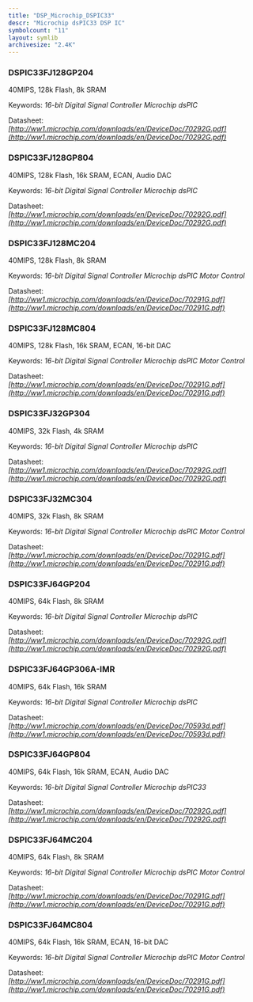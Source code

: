 ```yaml
---
title: "DSP_Microchip_DSPIC33"
descr: "Microchip dsPIC33 DSP IC"
symbolcount: "11"
layout: symlib
archivesize: "2.4K"
---
```


### DSPIC33FJ128GP204
40MIPS, 128k Flash, 8k SRAM


Keywords: *16-bit Digital Signal Controller Microchip dsPIC*

Datasheet: *[http://ww1.microchip.com/downloads/en/DeviceDoc/70292G.pdf](http://ww1.microchip.com/downloads/en/DeviceDoc/70292G.pdf)*

### DSPIC33FJ128GP804
40MIPS, 128k Flash, 16k SRAM, ECAN, Audio DAC


Keywords: *16-bit Digital Signal Controller Microchip dsPIC*

Datasheet: *[http://ww1.microchip.com/downloads/en/DeviceDoc/70292G.pdf](http://ww1.microchip.com/downloads/en/DeviceDoc/70292G.pdf)*

### DSPIC33FJ128MC204
40MIPS, 128k Flash, 8k SRAM


Keywords: *16-bit Digital Signal Controller Microchip dsPIC Motor Control*

Datasheet: *[http://ww1.microchip.com/downloads/en/DeviceDoc/70291G.pdf](http://ww1.microchip.com/downloads/en/DeviceDoc/70291G.pdf)*

### DSPIC33FJ128MC804
40MIPS, 128k Flash, 16k SRAM, ECAN, 16-bit DAC


Keywords: *16-bit Digital Signal Controller Microchip dsPIC Motor Control*

Datasheet: *[http://ww1.microchip.com/downloads/en/DeviceDoc/70291G.pdf](http://ww1.microchip.com/downloads/en/DeviceDoc/70291G.pdf)*

### DSPIC33FJ32GP304
40MIPS, 32k Flash, 4k SRAM


Keywords: *16-bit Digital Signal Controller Microchip dsPIC*

Datasheet: *[http://ww1.microchip.com/downloads/en/DeviceDoc/70292G.pdf](http://ww1.microchip.com/downloads/en/DeviceDoc/70292G.pdf)*

### DSPIC33FJ32MC304
40MIPS, 32k Flash, 8k SRAM


Keywords: *16-bit Digital Signal Controller Microchip dsPIC Motor Control*

Datasheet: *[http://ww1.microchip.com/downloads/en/DeviceDoc/70291G.pdf](http://ww1.microchip.com/downloads/en/DeviceDoc/70291G.pdf)*

### DSPIC33FJ64GP204
40MIPS, 64k Flash, 8k SRAM


Keywords: *16-bit Digital Signal Controller Microchip dsPIC*

Datasheet: *[http://ww1.microchip.com/downloads/en/DeviceDoc/70292G.pdf](http://ww1.microchip.com/downloads/en/DeviceDoc/70292G.pdf)*

### DSPIC33FJ64GP306A-IMR
40MIPS, 64k Flash, 16k SRAM


Keywords: *16-bit Digital Signal Controller Microchip dsPIC*

Datasheet: *[http://ww1.microchip.com/downloads/en/DeviceDoc/70593d.pdf](http://ww1.microchip.com/downloads/en/DeviceDoc/70593d.pdf)*

### DSPIC33FJ64GP804
40MIPS, 64k Flash, 16k SRAM, ECAN, Audio DAC


Keywords: *16-bit Digital Signal Controller Microchip dsPIC33*

Datasheet: *[http://ww1.microchip.com/downloads/en/DeviceDoc/70292G.pdf](http://ww1.microchip.com/downloads/en/DeviceDoc/70292G.pdf)*

### DSPIC33FJ64MC204
40MIPS, 64k Flash, 8k SRAM


Keywords: *16-bit Digital Signal Controller Microchip dsPIC Motor Control*

Datasheet: *[http://ww1.microchip.com/downloads/en/DeviceDoc/70291G.pdf](http://ww1.microchip.com/downloads/en/DeviceDoc/70291G.pdf)*

### DSPIC33FJ64MC804
40MIPS, 64k Flash, 16k SRAM, ECAN, 16-bit DAC


Keywords: *16-bit Digital Signal Controller Microchip dsPIC Motor Control*

Datasheet: *[http://ww1.microchip.com/downloads/en/DeviceDoc/70291G.pdf](http://ww1.microchip.com/downloads/en/DeviceDoc/70291G.pdf)*


